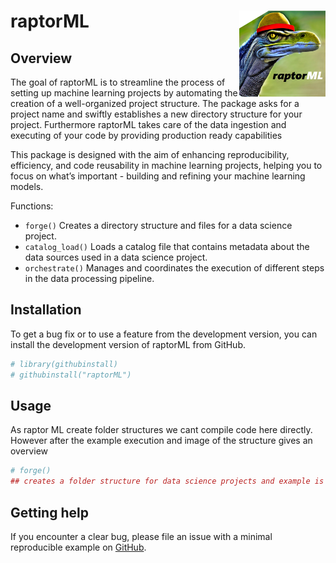 
<!-- README.md is generated from README.Rmd. Please edit that file -->

# raptorML <img src="man/figures/logo.png" align="right" height="138" />

<!-- badges: start -->
<!-- badges: end -->

## Overview

The goal of raptorML is to streamline the process of setting up machine
learning projects by automating the creation of a well-organized project
structure. The package asks for a project name and swiftly establishes a
new directory structure for your project. Furthermore raptorML takes
care of the data ingestion and executing of your code by providing
production ready capabilities

This package is designed with the aim of enhancing reproducibility,
efficiency, and code reusability in machine learning projects, helping
you to focus on what’s important - building and refining your machine
learning models.

Functions:

- `forge()` Creates a directory structure and files for a data science
  project.
- `catalog_load()` Loads a catalog file that contains metadata about the
  data sources used in a data science project.
- `orchestrate()` Manages and coordinates the execution of different
  steps in the data processing pipeline.

## Installation

To get a bug fix or to use a feature from the development version, you
can install the development version of raptorML from GitHub.

``` r
# library(githubinstall)
# githubinstall("raptorML")
```

## Usage

As raptor ML create folder structures we cant compile code here
directly. However after the example execution and image of the structure
gives an overview

``` r
# forge()
## creates a folder structure for data science projects and example is in the tests folder
```

## Getting help

If you encounter a clear bug, please file an issue with a minimal
reproducible example on [GitHub](https://github.com/raptorML/issues).
